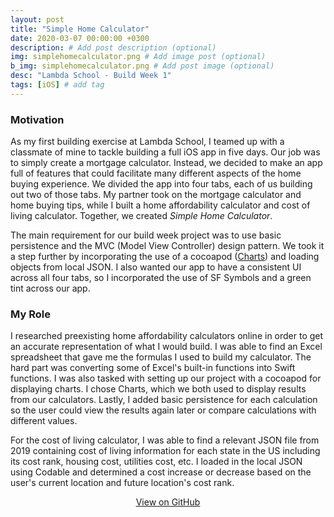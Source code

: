 ```yaml
---
layout: post
title: "Simple Home Calculator"
date: 2020-03-07 00:00:00 +0300
description: # Add post description (optional)
img: simplehomecalculator.png # Add image post (optional)
b_img: simplehomecalculator.png # Add post image (optional)
desc: "Lambda School - Build Week 1"
tags: [iOS] # add tag
---
```


### Motivation

As my first building exercise at Lambda School, I teamed up with a classmate of mine to tackle building a full iOS app in five days. Our job was to simply create a mortgage calculator. Instead, we decided to make an app full of features that could facilitate many different aspects of the home buying experience. We divided the app into four tabs, each of us building out two of those tabs. My partner took on the mortgage calculator  and home buying tips, while I built a home affordability calculator and cost of living calculator. Together, we created *Simple Home Calculator*. 

The main requirement for our build week project was to use basic persistence and the MVC (Model View Controller) design pattern. We took it a step further by incorporating the use of a cocoapod ([Charts](https://github.com/danielgindi/Charts)) and loading objects from local JSON. I also wanted our app to have a consistent UI across all four tabs, so I incorporated the use of SF Symbols and a green tint across our app.

### My Role

I researched preexisting home affordability calculators online in order to get an accurate representation of what I would build. I was able to find an Excel spreadsheet that gave me the formulas I used to build my calculator. The hard part was converting some of Excel's built-in functions into Swift functions. I was also tasked with setting up our project with a cocoapod for displaying charts. I chose Charts, which we both used to display results from our calculators. Lastly, I added basic persistence for each calculation so the user could view the results again later or compare calculations with different values.

For the cost of living calculator, I was able to find a relevant JSON file from 2019 containing cost of living information for each state in the US including its cost rank, housing cost, utilities cost, etc. I loaded in the local JSON using Codable and determined a cost increase or decrease based on the user's current location and future location's cost rank.

<!-- Place this tag where you want the button to render. -->
<center><a class="github-button" href="https://github.com/wyattharrell/simple-home-calculator/" data-color-scheme="no-preference: dark; light: dark; dark: dark;" data-size="large" aria-label="Use this template wyattharrell/simple-home-calculator on GitHub">View on GitHub</a></center>




